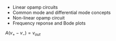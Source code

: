 - Linear opamp circuits
- Common mode and differential mode concepts
- Non-linear opamp circuit
- Frequency reponse and Bode plots

$A(v_+ - v_-) = v_{out}$
